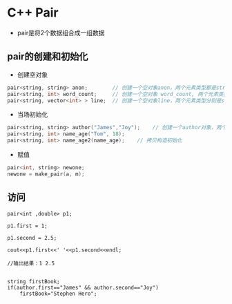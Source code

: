 # C++ Pair

* pair是将2个数据组合成一组数据



## **pair的创建和初始化**

* 创建空对象

```c++
pair<string, string> anon;        // 创建一个空对象anon，两个元素类型都是string
pair<string, int> word_count;     // 创建一个空对象 word_count, 两个元素类型分别是string和int类型
pair<string, vector<int> > line;  // 创建一个空对象line，两个元素类型分别是string和vector类型
```

* 当场初始化

```c++
pair<string, string> author("James","Joy");    // 创建一个author对象，两个元素类型分别为string类型，并默认初始值为James和Joy。
pair<string, int> name_age("Tom", 18);
pair<string, int> name_age2(name_age);    // 拷贝构造初始化
```

* 赋值

```c++
pair<int, string> newone;
newone = make_pair(a, m);
```



## 访问

```
pair<int ,double> p1;
 
p1.first = 1;
 
p1.second = 2.5;
 
cout<<p1.first<<' '<<p1.second<<endl;
 
//输出结果：1 2.5
 
 
string firstBook;
if(author.first=="James" && author.second=="Joy")
    firstBook="Stephen Hero";
```

